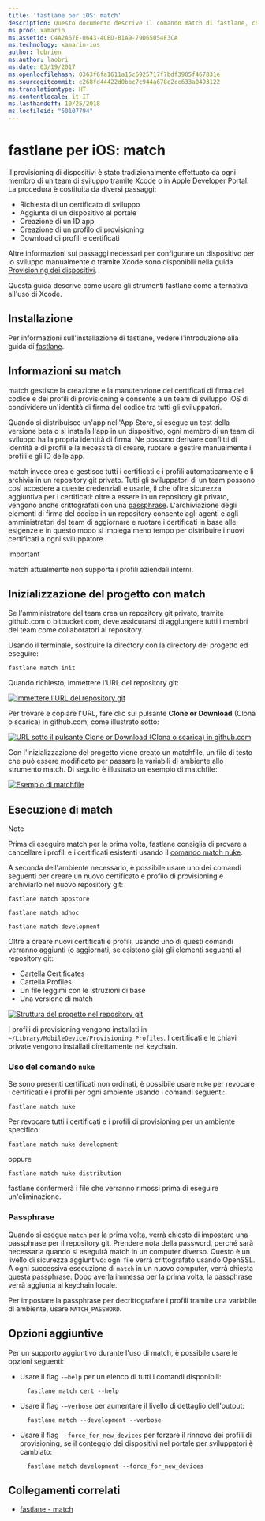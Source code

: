 ```yaml
---
title: 'fastlane per iOS: match'
description: Questo documento descrive il comando match di fastlane, che consente di creare e gestire i certificati di firma del codice e i profili di provisioning per lo sviluppo di app iOS.
ms.prod: xamarin
ms.assetid: C4A2A67E-0643-4CED-B1A9-79D65054F3CA
ms.technology: xamarin-ios
author: lobrien
ms.author: laobri
ms.date: 03/19/2017
ms.openlocfilehash: 0363f6fa1611a15c6925717f7bdf3905f467831e
ms.sourcegitcommit: e268fd44422d0bbc7c944a678e2cc633a0493122
ms.translationtype: HT
ms.contentlocale: it-IT
ms.lasthandoff: 10/25/2018
ms.locfileid: "50107794"
---
```

# <a name="fastlane-for-ios---match"></a>fastlane per iOS: match

Il provisioning di dispositivi è stato tradizionalmente effettuato da ogni membro di un team di sviluppo tramite Xcode o in Apple Developer Portal. La procedura è costituita da diversi passaggi:

- Richiesta di un certificato di sviluppo
- Aggiunta di un dispositivo al portale
- Creazione di un ID app
- Creazione di un profilo di provisioning
- Download di profili e certificati

Altre informazioni sui passaggi necessari per configurare un dispositivo per lo sviluppo manualmente o tramite Xcode sono disponibili nella guida [Provisioning dei dispositivi](~/ios/get-started/installation/device-provisioning/index.md).

Questa guida descrive come usare gli strumenti fastlane come alternativa all'uso di Xcode.

## <a name="installation"></a>Installazione

Per informazioni sull'installazione di fastlane, vedere l'introduzione alla guida di [fastlane](~/ios/deploy-test/provisioning/fastlane/index.md#Installation).

<a name="whatismatch" />

## <a name="what-is-match"></a>Informazioni su match

match gestisce la creazione e la manutenzione dei certificati di firma del codice e dei profili di provisioning e consente a un team di sviluppo iOS di condividere un'identità di firma del codice tra tutti gli sviluppatori.

Quando si distribuisce un'app nell'App Store, si esegue un test della versione beta o si installa l'app in un dispositivo, ogni membro di un team di sviluppo ha la propria identità di firma. Ne possono derivare conflitti di identità e di profili e la necessità di creare, ruotare e gestire manualmente i profili e gli ID delle app.

match invece crea e gestisce tutti i certificati e i profili automaticamente e li archivia in un repository git privato. Tutti gli sviluppatori di un team possono così accedere a queste credenziali e usarle, il che offre sicurezza aggiuntiva per i certificati: oltre a essere in un repository git privato, vengono anche crittografati con una [passphrase](#passphrase). L'archiviazione degli elementi di firma del codice in un repository consente agli agenti e agli amministratori del team di aggiornare e ruotare i certificati in base alle esigenze e in questo modo si impiega meno tempo per distribuire i nuovi certificati a ogni sviluppatore.

> [!IMPORTANT]
> match attualmente non supporta i profili aziendali interni.

<a name="initializing" />

## <a name="initializing-your-project-with-match"></a>Inizializzazione del progetto con match

Se l'amministratore del team crea un repository git privato, tramite github.com o bitbucket.com, deve assicurarsi di aggiungere tutti i membri del team come collaboratori al repository.

Usando il terminale, sostituire la directory con la directory del progetto ed eseguire:

    fastlane match init

Quando richiesto, immettere l'URL del repository git:

 [![](match-images/fastlane-image7.png "Immettere l'URL del repository git")](match-images/fastlane-image7.png#lightbox)

Per trovare e copiare l'URL, fare clic sul pulsante **Clone or Download** (Clona o scarica) in github.com, come illustrato sotto:

[![](match-images/fastlane-image6.png "URL sotto il pulsante Clone or Download (Clona o scarica) in github.com")](match-images/fastlane-image6.png#lightbox)

Con l'inizializzazione del progetto viene creato un matchfile, un file di testo che può essere modificato per passare le variabili di ambiente allo strumento match. Di seguito è illustrato un esempio di matchfile:

[![](match-images/fastlane-image8.png "Esempio di matchfile")](match-images/fastlane-image8.png#lightbox)

<a name="running" />

## <a name="running-match"></a>Esecuzione di match

> [!NOTE]
> Prima di eseguire match per la prima volta, fastlane consiglia di provare a cancellare i profili e i certificati esistenti usando il [comando match nuke](#using).

A seconda dell'ambiente necessario, è possibile usare uno dei comandi seguenti per creare un nuovo certificato e profilo di provisioning e archiviarlo nel nuovo repository git:

    fastlane match appstore

    fastlane match adhoc

    fastlane match development

Oltre a creare nuovi certificati e profili, usando uno di questi comandi verranno aggiunti (o aggiornati, se esistono già) gli elementi seguenti al repository git:

- Cartella Certificates
- Cartella Profiles
- Un file leggimi con le istruzioni di base
- Una versione di match

[![](match-images/fastlane-image9.png "Struttura del progetto nel repository git")](match-images/fastlane-image9.png#lightbox)

I profili di provisioning vengono installati in `~/Library/MobileDevice/Provisioning Profiles`. I certificati e le chiavi private vengono installati direttamente nel keychain.

<a name="using" />

### <a name="using-the-nuke-command"></a>Uso del comando `nuke`

Se sono presenti certificati non ordinati, è possibile usare `nuke` per revocare i certificati e i profili per ogni ambiente usando i comandi seguenti:

    fastlane match nuke

Per revocare tutti i certificati e i profili di provisioning per un ambiente specifico:

    fastlane match nuke development

 oppure

    fastlane match nuke distribution

fastlane confermerà i file che verranno rimossi prima di eseguire un'eliminazione.

<a name="passphrase" />

### <a name="passphrase"></a>Passphrase

Quando si esegue `match` per la prima volta, verrà chiesto di impostare una passphrase per il repository git. Prendere nota della password, perché sarà necessaria quando si eseguirà match in un computer diverso. Questo è un livello di sicurezza aggiuntivo: ogni file verrà crittografato usando OpenSSL. A ogni successiva esecuzione di `match` in un nuovo computer, verrà chiesta questa passphrase. Dopo averla immessa per la prima volta, la passphrase verrà aggiunta al keychain locale.

Per impostare la passphrase per decrittografare i profili tramite una variabile di ambiente, usare `MATCH_PASSWORD`.

<a name="options" />

## <a name="additional-options"></a>Opzioni aggiuntive

Per un supporto aggiuntivo durante l'uso di match, è possibile usare le opzioni seguenti:

- Usare il flag `-–help` per un elenco di tutti i comandi disponibili:

        fastlane match cert --help

- Usare il flag `-–verbose` per aumentare il livello di dettaglio dell'output:

        fastlane match --development --verbose

- Usare il flag `--force_for_new_devices` per forzare il rinnovo dei profili di provisioning, se il conteggio dei dispositivi nel portale per sviluppatori è cambiato:

        fastlane match development --force_for_new_devices

## <a name="related-links"></a>Collegamenti correlati

- [fastlane - match](https://github.com/fastlane/fastlane/blob/master/match/README.md)
